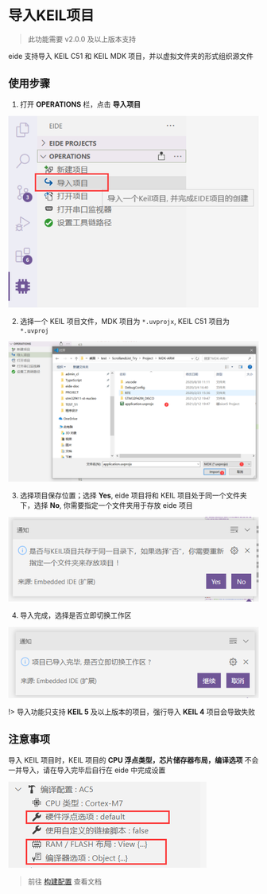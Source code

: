 # 导入KEIL项目

> 此功能需要 v2.0.0 及以上版本支持

eide 支持导入 KEIL C51 和 KEIL MDK 项目，并以虚拟文件夹的形式组织源文件

## 使用步骤

1. 打开 **OPERATIONS** 栏，点击 **导入项目**

  ![import btn](../img/import_prj_btn.png)

2. 选择一个 KEIL 项目文件，MDK 项目为 `*.uvprojx`, KEIL C51 项目为 `*.uvproj`

  ![select keil file](../img/import_sel_file.png)

3. 选择项目保存位置；选择 **Yes**, eide 项目将和 KEIL 项目处于同一个文件夹下，选择 **No**, 你需要指定一个文件夹用于存放 eide 项目

  ![select save folder](../img/import_sel_save_path.png)

4. 导入完成，选择是否立即切换工作区

  ![switch workspace](../img/import_done.png)

!> 导入功能只支持 **KEIL 5** 及以上版本的项目，强行导入 **KEIL 4** 项目会导致失败

## 注意事项

导入 KEIL 项目时，KEIL 项目的 **CPU 浮点类型，芯片储存器布局，编译选项** 不会一并导入，请在导入完毕后自行在 eide 中完成设置

![project compiler config](../img/prj_cmp_conf.png)

> 前往 [构建配置](zh-cn/toolchain_and_builder?id=编译配置) 查看文档
